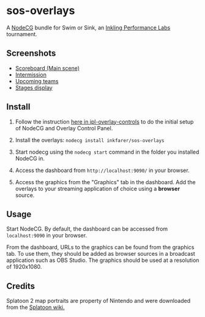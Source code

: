 # sos-overlays

A [NodeCG](http://github.com/nodecg/nodecg) bundle for Swim or Sink, an [Inkling Performance Labs](https://iplabs.ink/)
tournament.

## Screenshots

* [Scoreboard (Main scene)](https://inkfarer.com/img/sos-5.gif)
* [Intermission](https://inkfarer.com/img/sos-1.png)
* [Upcoming teams](https://inkfarer.com/img/sos-3.png)
* [Stages display](https://inkfarer.com/img/sos-2.png)

## Install

1. Follow the instruction [here in ipl-overlay-controls](https://github.com/inkfarer/ipl-overlay-controls) to do
   the initial setup of NodeCG and Overlay Control Panel.

2. Install the overlays: `nodecg install inkfarer/sos-overlays`

3. Start nodecg using the `nodecg start` command in the folder you installed NodeCG in.

4. Access the dashboard from `http://localhost:9090/` in your browser.

5. Access the graphics from the "Graphics" tab in the dashboard. Add the overlays to your streaming application of
   choice using a **browser** source.
## Usage

Start NodeCG. By default, the dashboard can be accessed from `localhost:9090` in your browser.

From the dashboard, URLs to the graphics can be found from the graphics tab. To use them, they should be added as
browser sources in a broadcast application such as OBS Studio. The graphics should be used at a resolution of
1920x1080.


## Credits

Splatoon 2 map portraits are property of Nintendo and were downloaded from
the [Splatoon wiki.](https://splatoonwiki.org/)
